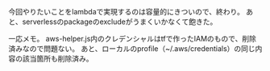 今回やりたいことをlambdaで実現するのは容量的にきついので、終わり。
あと、serverlessのpackageのexcludeがうまくいかなくて飽きた。

一応メモ。
aws-helper.js内のクレデンシャルはtfで作ったIAMのもので、削除済みなので問題ない。
あと、ローカルのprofile（~/.aws/credentials）の同じ内容の該当箇所も削除済み。
